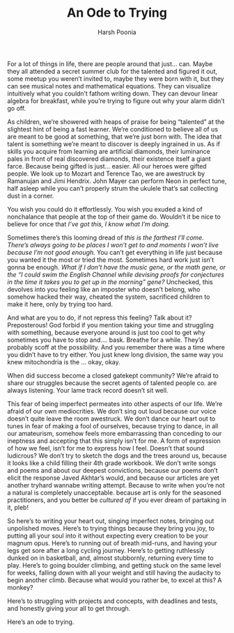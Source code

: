﻿---
title: 'An Ode to Trying'
pubDate: 2023-11-04
read: 7
author: "Harsh Poonia"
description: "Dive deep into LangChain, a groundbreaking language learning platform. Learn about its features, pedagogical approach, community, and how it's transforming language education. Lorem ipsum dolor sit amet, consectetur adipisicing elit. Eligendi non quis exercitationem culpa nesciunt nihil aut nostrum explicabo reprehenderit optio amet ab temporibus asperiores quasi cupiditate. Voluptatum ducimus voluptates voluptas?"
image:
  author: "/images/authors/harsh.jpg"
  card: "/images/cards/an-ode-to-trying.jpg"
  cover: "/images/covers/an-ode-to-trying.gif"
tags: []
---

For a lot of things in life, there are people around that just… can. Maybe they all attended a secret summer club for the talented and figured it out, some meetup you weren’t invited to, maybe they were born with it, but they can see musical notes and mathematical equations. They can visualize intuitively what you couldn’t fathom writing down. They can devour linear algebra for breakfast, while you’re trying to figure out why your alarm didn’t go off.


As children, we’re showered with heaps of praise for being “talented” at the slightest hint of being a fast learner. We’re conditioned to believe all of us are meant to be good at something, that we’re just born with. The idea that talent is something we’re meant to discover is deeply ingrained in us. As if skills you acquire from learning are artificial diamonds, their luminance pales in front of real discovered diamonds, their existence itself a giant farce.
Because being gifted is just… easier. All our heroes were gifted people. We look up to Mozart and Terence Tao, we are awestruck by Ramanujan and Jimi Hendrix. John Mayer can perform Neon in perfect tune, half asleep while you can’t properly strum the ukulele that’s sat collecting dust in a corner.


You wish you could do it effortlessly. You wish you exuded a kind of nonchalance that people at the top of their game do. Wouldn’t it be nice to believe for once that *I’ve got this, I know what I’m doing.*


Sometimes there’s this looming dread of *this is the farthest I’ll come. There’s always going to be places I won’t get to and moments I won’t live because I’m not good enough.* You can’t get everything in life just because you wanted it the most or tried the most. Sometimes hard work just isn’t gonna be enough. *What if I don’t have the music gene, or the math gene, or the “I could swim the English Channel while devising proofs for conjectures in the time it takes you to get up in the morning” gene?* Unchecked, this devolves into you feeling like an imposter who doesn’t belong, who somehow hacked their way, cheated the system, sacrificed children to make it here, only by trying too hard.


And what are you to do, if not repress this feeling? Talk about it? Preposterous! God forbid if you mention taking your time and struggling with something, because everyone around is just too cool to get why sometimes you have to stop and…. bask. Breathe for a while. They’d probably scoff at the possibility. And you remember there was a time where you didn’t have to try either. You just knew long division, the same way you knew mitochondria is the … okay, okay.


When did success become a closed gatekept community? We’re afraid to share our struggles because the secret agents of talented people co. are always listening. Your lame track record doesn’t sit well.


This fear of being imperfect permeates into other aspects of our life. We’re afraid of our own mediocrities. We don’t sing out loud because our voice doesn’t quite leave the room awestruck. We don’t dance our heart out to tunes in fear of making a fool of ourselves, because trying to dance, in all our amateurism, somehow feels more embarrassing than conceding to our ineptness and accepting that this simply isn’t for me. A form of expression of how we feel, isn’t for me to express how I feel. Doesn’t that sound ludicrous? We don’t try to sketch the dogs and the trees around us, because it looks like a child filling their 4th grade workbook. We don’t write songs and poems and about our deepest convictions, because our poems don’t elicit the response Javed Akhtar’s would, and because our articles are yet another tryhard wannabe writing attempt. Because to write when you’re not a natural is completely unacceptable. because art is only for the seasoned practitioners, and you better be *cultured af* if you ever dream of partaking in it, pleb!


So here’s to writing your heart out, singing imperfect notes, bringing out unpolished moves. Here’s to trying things because they bring you joy, to putting all your soul into it without expecting every creation to be your magnum opus. Here’s to running out of breath mid-runs, and having your legs get sore after a long cycling journey. Here’s to getting ruthlessly dunked on in basketball, and, almost stubbornly, returning every time to play. Here’s to going boulder climbing, and getting stuck on the same level for weeks, falling down with all your weight and still having the audacity to begin another climb. Because what would you rather be, to excel at this? A monkey?


Here’s to struggling with projects and concepts, with deadlines and tests, and honestly giving your all to get through.


Here’s an ode to trying.
